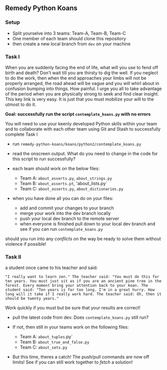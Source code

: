 ## Remedy Python Koans 

### Setup

* Split yourselve into 3 teams: Team-A, Team-B, Team-C
* One member of each team should clone this repository
* then create a new local branch from `dev` on your machine

### Task I

When you are suddenly facing the end of life, what will you use to fend off birth and death? Don't wait till you are thirsty to dig the well. If you neglect to do the work, then when the end approaches your limbs will not be properly arranged, the road ahead will be vague and you will whirl about in confusion bumping into things. How painful. I urge you all to take advantage of the period when you are physically strong to seek and find clear insight. This key link is very easy. It is just that you must mobilize your will to the utmost to do it.

**Goal: successfully run the script `contemplate_koans.py` with no errors**

You will need to use your keenly developed Python skills within your team and to collaborate with each other team using Git and Stash to successfully complete Task I

* run `remedy-python-koans/koans/python2/contemplate_koans.py`
* read the onscreen output. What do you need to change in the code for this script to run successfully?
* each team should work on the below files:

    * Team A: `about_asserts.py`, `about_strings.py`
    * Team B: `about_asserts.pt`, 'about_lists.py`
    * Team C: `about_asserts.py`, `about_dictionaries.py`

* when you have done all you can do on your files:
   
    * add and commit your changes to your branch 
    * merge your work into the dev branch locally  
    * push your local dev branch to the remote server 
    * when everyone is finished pull down to your local dev branch and see if you can run `contemplate_koans.py`

should you run into any *conflicts* on the way be ready to solve them without violence if possible!

### Task II

a student once came to his teacher and said:

    "I really want to learn zen." The teacher said: "You must do this for ten years. You must just sit as if you are an ancient pine tree in the forest. Every moment bring your attention back to your koan. The student said: "Ten years is far too long. I'm in a great hurry. How long will it take if I really work hard. The teacher said: Oh, then it should be twenty years."

Work quickly if you must but be sure that your results are correct! 

* pull the latest code from dev. Does `contemplate_koans.py` still run? 
* If not, then still in your teams work on the following files:
    
    * Team A: `about_tuples`.py`
    * Team B: `about_true_and_false.py`
    * Team C: `about_sets.py`

* But this time, theres a catch! The push/pull commands are now off limits! See if you can still work together to *fetch* a solution! 
